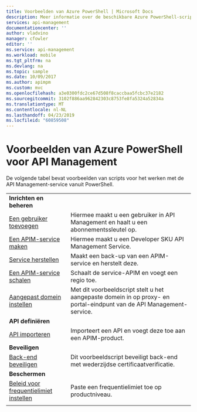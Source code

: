 ```yaml
---
title: Voorbeelden van Azure PowerShell | Microsoft Docs
description: Meer informatie over de beschikbare Azure PowerShell-scripts voor Azure API Management.
services: api-management
documentationcenter: ''
author: vladvino
manager: cfowler
editor: ''
ms.service: api-management
ms.workload: mobile
ms.tgt_pltfrm: na
ms.devlang: na
ms.topic: sample
ms.date: 10/09/2017
ms.author: apimpm
ms.custom: mvc
ms.openlocfilehash: a3e0300fdc2ce67d508f8caccbaa5fcbc37e2182
ms.sourcegitcommit: 3102f886aa962842303c8753fe8fa5324a52834a
ms.translationtype: MT
ms.contentlocale: nl-NL
ms.lasthandoff: 04/23/2019
ms.locfileid: "60859508"
---
```

# <a name="azure-powershell-samples-for-api-management"></a>Voorbeelden van Azure PowerShell voor API Management

De volgende tabel bevat voorbeelden van scripts voor het werken met de API Management-service vanuit PowerShell.

| | |
|-|-|
|**Inrichten en beheren**||
|[Een gebruiker toevoegen](./scripts/powershell-add-user-and-get-subscription-key.md?toc=%2fpowershell%2fmodule%2ftoc.json)| Hiermee maakt u een gebruiker in API Management en haalt u een abonnementssleutel op.|
|[Een APIM-service maken](./scripts/powershell-create-apim-service.md?toc=%2fpowershell%2fmodule%2ftoc.json)|Hiermee maakt u een Developer SKU API Management Service.|
|[Service herstellen](./scripts/powershell-backup-restore-apim-service.md?toc=%2fpowershell%2fmodule%2ftoc.json)|Maakt een back-up van een APIM-service en herstelt deze.|
|[Een APIM-service schalen](./scripts/powershell-scale-and-addregion-apim-service.md?toc=%2fpowershell%2fmodule%2ftoc.json)|Schaalt de service-APIM en voegt een regio toe.|
|[Aangepast domein instellen](./scripts/powershell-setup-custom-domain.md?toc=%2fpowershell%2fmodule%2ftoc.json)|Met dit voorbeeldscript stelt u het aangepaste domein in op proxy- en portal-eindpunt van de API Management-service.|
|**API definiëren**||
|[API importeren](./scripts/powershell-import-api-and-add-to-product.md?toc=%2fpowershell%2fmodule%2ftoc.json)|Importeert een API en voegt deze toe aan een APIM-product.|
|**Beveiligen**||
|[Back-end beveiligen](./scripts/powershell-secure-backend-with-mutual-certificate-authentication.md?toc=%2fpowershell%2fmodule%2ftoc.json)|Dit voorbeeldscript beveiligt back-end met wederzijdse certificaatverificatie.|
|**Beschermen**||
|[Beleid voor frequentielimiet instellen](./scripts/powershell-setup-rate-limit-policy.md?toc=%2fpowershell%2fmodule%2ftoc.json)|Paste een frequentielimiet toe op productniveau. |
|||
